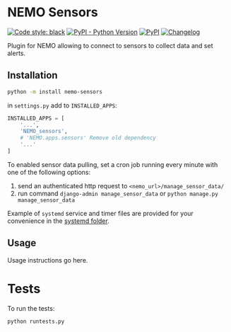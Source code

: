 # NEMO Sensors

[![Code style: black](https://img.shields.io/badge/code%20style-black-000000.svg)](https://github.com/psf/black)
[![PyPI - Python Version](https://img.shields.io/pypi/pyversions/NEMO-sensors?label=python)](https://www.python.org/downloads/release/python-3110/)
[![PyPI](https://img.shields.io/pypi/v/nemo-sensors?label=pypi%20version)](https://pypi.org/project/NEMO-sensors/)
[![Changelog](https://img.shields.io/github/v/tag/usnistgov/NEMO-sensors?include_prereleases&label=changelog)](https://github.com/usnistgov/NEMO-sensors/tags)

Plugin for NEMO allowing to connect to sensors to collect data and set alerts.

## Installation

```bash
python -m install nemo-sensors
```

in `settings.py` add to `INSTALLED_APPS`:

```python
INSTALLED_APPS = [
    '...',
    'NEMO_sensors',
    # 'NEMO.apps.sensors' Remove old dependency
    '...'
]
```

To enabled sensor data pulling, set a cron job running every minute with one of the following options:

1. send an authenticated http request to `<nemo_url>/manage_sensor_data/`
2. run command `django-admin manage_sensor_data` or `python manage.py manage_sensor_data`

Example of `systemd` service and timer files are provided for your convenience in the [systemd folder](https://github.com/usnistgov/NEMO-sensors/tree/master/resources/systemd).


## Usage

Usage instructions go here.

# Tests

To run the tests:
```bash
python runtests.py
```
